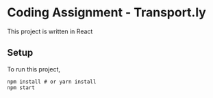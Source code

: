 # Coding Assignment - Transport.ly

This project is written in React 

## Setup

To run this project,

```
npm install # or yarn install
npm start
```

